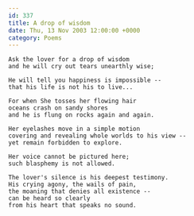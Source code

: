 ```yaml
---
id: 337
title: A drop of wisdom
date: Thu, 13 Nov 2003 12:00:00 +0000
category: Poems
---
```


    Ask the lover for a drop of wisdom  
    and he will cry out tears unearthly wise;

    He will tell you happiness is impossible --  
    that his life is not his to live...

    For when She tosses her flowing hair  
    oceans crash on sandy shores  
    and he is flung on rocks again and again.

    Her eyelashes move in a simple motion  
    covering and revealing whole worlds to his view --  
    yet remain forbidden to explore.

    Her voice cannot be pictured here;  
    such blasphemy is not allowed.

    The lover's silence is his deepest testimony.  
    His crying agony, the wails of pain,  
    the moaning that denies all existence --  
    can be heard so clearly  
    from his heart that speaks no sound.


